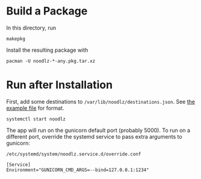 # Build a Package

In this directory, run

```
makepkg
```

Install the resulting package with

```
pacman -U noodlz-*-any.pkg.tar.xz
```

# Run after Installation

First, add some destinations to `/var/lib/noodlz/destinations.json`.
See [the example file](../../destinations.json.example) for format.

```
systemctl start noodlz
```

The app will run on the gunicorn default port (probably 5000).
To run on a different port, override the systemd service to pass extra arguments to gunicorn:

`/etc/systemd/system/noodlz.service.d/override.conf`
```
[Service]
Environment="GUNICORN_CMD_ARGS=--bind=127.0.0.1:1234"
```
